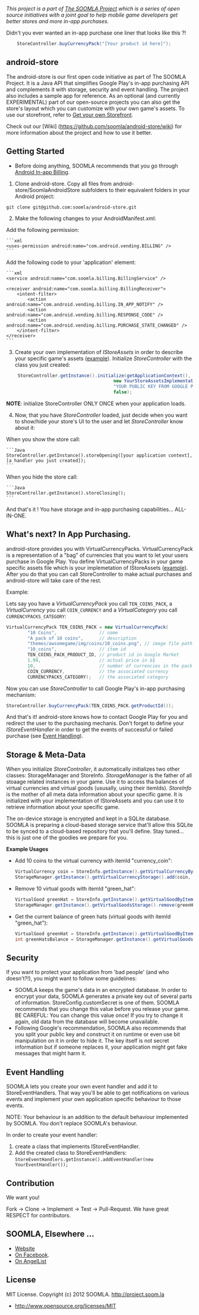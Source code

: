 *This project is a part of [The SOOMLA Project](http://project.soom.la) which is a series of open source initiatives with a joint goal to help mobile game developers get better stores and more in-app purchases.*

Didn't you ever wanted an in-app purchase one liner that looks like this ?!

```Java
    StoreController.buyCurrencyPack("[Your product id here]");
```

android-store
---

The android-store is our first open code initiative as part of The SOOMLA Project. It is a Java API that simplifies Google Play's in-app purchasing API and complements it with storage, security and event handling. The project also includes a sample app for reference. As an optional (and currently EXPERIMENTAL) part of our open-source projects you can also get the store's layout which you can customize with your own game's assets. To use our storefront, refer to [Get your own Storefront](https://github.com/soomla/android-store/wiki/Get-your-own-Storefront-%5BEXPERIMENTAL%5D).


Check out our [Wiki] (https://github.com/soomla/android-store/wiki) for more information about the project and how to use it better.

Getting Started
---
* Before doing anything, SOOMLA recommends that you go through [Android In-app Billing](http://developer.android.com/guide/google/play/billing/index.html).

1. Clone android-store. Copy all files from android-store/SoomlaAndroidStore subfolders to their equivalent folders in your Android project:

 `git clone git@github.com:soomla/android-store.git`

2. Make the following changes to your AndroidManifest.xml:

  Add the following permission:

    ```xml
    <uses-permission android:name="com.android.vending.BILLING" />
    ```

  Add the following code to your 'application' element:

    ```xml
    <service android:name="com.soomla.billing.BillingService" />

    <receiver android:name="com.soomla.billing.BillingReceiver">
        <intent-filter>
            <action android:name="com.android.vending.billing.IN_APP_NOTIFY" />
            <action android:name="com.android.vending.billing.RESPONSE_CODE" />
            <action android:name="com.android.vending.billing.PURCHASE_STATE_CHANGED" />
        </intent-filter>
    </receiver>
    ```
    
3. Create your own implementation of _IStoreAssets_ in order to describe your specific game's assets ([example](https://github.com/soomla/android-store/blob/master/SoomlaAndroidExample/src/com/soomla/example/MuffinRushAssets.java)). Initialize _StoreController_ with the class you just created:

      ```Java
       StoreController.getInstance().initialize(getApplicationContext(), 
                                           new YourStoreAssetsImplementation(),
                                           "YOUR PUBLIC KEY FROM GOOGLE PLAY",
                                           false);
      ```
  **NOTE**: initialize StoreController ONLY ONCE when your application loads.

4. Now, that you have _StoreController_ loaded, just decide when you want to show/hide your store's UI to the user and let _StoreController_ know about it:

  When you show the store call:

    ```Java
    StoreController.getInstance().storeOpening([your application context], [a handler you just created]);
    ```

  When you hide the store call:

    ```Java
    StoreController.getInstance().storeClosing();
    ```

And that's it ! You have storage and in-app purchasing capabilities... ALL-IN-ONE.


What's next? In App Purchasing.
---

android-store provides you with VirtualCurrencyPacks. VirtualCurrencyPack is a representation of a "bag" of currencies that you want to let your users purchase in Google Play. You define VirtualCurrencyPacks in your game specific assets file which is your implemetation of IStoreAssets ([example](https://github.com/soomla/android-store/blob/master/SoomlaAndroidExample/src/com/soomla/example/MuffinRushAssets.java)). After you do that you can call StoreController to make actual purchases and android-store will take care of the rest.

Example:

Lets say you have a _VirtualCurrencyPack_ you call `TEN_COINS_PACK`, a _VirtualCurrency_ you call `COIN_CURRENCY` and a _VirtualCategory_ you call `CURRENCYPACKS_CATEGORY`:


```Java
VirtualCurrencyPack TEN_COINS_PACK = new VirtualCurrencyPack(
        "10 Coins",                // name
        "A pack of 10 coins",      // description
        "themes/awsomegame/img/coins/10_coins.png", // image file path
        "10_coins",                // item id
        TEN_COINS_PACK_PRODUCT_ID, // product id in Google Market
        1.99,                      // actual price in $$
        10,                        // number of currencies in the pack
        COIN_CURRENCY,             // the associated currency
        CURRENCYPACKS_CATEGORY);   // the associated category
```
     
Now you can use _StoreController_ to call Google Play's in-app purchasing mechanism:

```Java
StoreController.buyCurrencyPack(TEN_COINS_PACK.getProductId());
```
    
And that's it! android-store knows how to contact Google Play for you and redirect the user to the purchasing mechanis.
Don't forget to define your _IStoreEventHandler_ in order to get the events of successful or failed purchase (see [Event Handling](https://github.com/soomla/android-store#event-handling)).


Storage & Meta-Data
---

When you initialize _StoreController_, it automatically initializes two other classes: StorageManager and StoreInfo. _StorageManager_ is the father of all stoaage related instances in your game. Use it to access tha balances of virtual currencies and virtual goods (ususally, using their itemIds). _StoreInfo_ is the mother of all meta data information about your specific game. It is initialized with your implementation of IStoreAssets and you can use it to retrieve information about your specific game.

The on-device storage is encrypted and kept in a SQLite database. SOOMLA is preparing a cloud-based storage service that'll allow this SQLite to be synced to a cloud-based repository that you'll define. Stay tuned... this is just one of the goodies we prepare for you.

**Example Usages**

* Add 10 coins to the virtual currency with itemId "currency_coin":

    ```Java
    VirtualCurrency coin = StoreInfo.getInstance().getVirtualCurrencyByItemId("currency_coin");
    StorageManager.getInstance().getVirtualCurrencyStorage().add(coin, 10);
    ```
    
* Remove 10 virtual goods with itemId "green_hat":

    ```Java
    VirtualGood greenHat = StoreInfo.getInstance().getVirtualGoodByItemId("green_hat");
    StorageManager.getInstance().getVirtualGoodsStorage().remove(greenHat, 10);
    ```
    
* Get the current balance of green hats (virtual goods with itemId "green_hat"):

    ```Java
    VirtualGood greenHat = StoreInfo.getInstance().getVirtualGoodByItemId("green_hat");
    int greenHatsBalance = StorageManager.getInstance().getVirtualGoodsStorage().getBalance(greenHat);
    ```
    
Security
---

If you want to protect your application from 'bad people' (and who doesn't?!), you might want to follow some guidelines:

+ SOOMLA keeps the game's data in an encrypted database. In order to encrypt your data, SOOMLA generates a private key out of several parts of information. StoreConfig.customSecret is one of them. SOOMLA recommends that you change this value before you release your game. BE CAREFUL: You can change this value once! If you try to change it again, old data from the database will become unavailable.
+ Following Google's recommendation, SOOMLA also recommends that you split your public key and construct it on runtime or even use bit manipulation on it in order to hide it. The key itself is not secret information but if someone replaces it, your application might get fake messages that might harm it.

Event Handling
---

SOOMLA lets you create your own event handler and add it to StoreEventHandlers. That way you'll be able to get notifications on various events and implement your own application specific behaviour to those events.

NOTE: Your behaviour is an addition to the default behaviour implemented by SOOMLA. You don't replace SOOMLA's behaviour.

In order to create your event handler:

1. create a class that implements IStoreEventHandler.
2. Add the created class to StoreEventHandlers:
 `StoreEventHandlers.getInstance().addEventHandler(new YourEventHandler());`

Contribution
---

We want you!

Fork -> Clone -> Implement -> Test -> Pull-Request. We have great RESPECT for contributors.

SOOMLA, Elsewhere ...
---

+ [Website](http://project.soom.la/)
+ [On Facebook](https://www.facebook.com/pages/The-SOOMLA-Project/389643294427376).
+ [On AngelList](https://angel.co/the-soomla-project)

License
---
MIT License. Copyright (c) 2012 SOOMLA. http://project.soom.la
+ http://www.opensource.org/licenses/MIT


